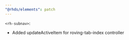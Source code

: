 ```yaml
---
"@rhds/elements": patch
---
```


`<rh-subnav>`:
 - Added updateActiveItem for roving-tab-index controller
